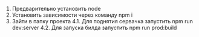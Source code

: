 1. Предварительно установить node
2. Установить зависимости через команду npm i
3. Зайти в папку проекта
4.1. Для поднятия сервачка запустить npm run dev:server
4.2. Для запуска билда запустить npm run prod:build
